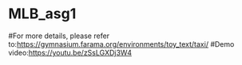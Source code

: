 # MLB_asg1
#For more details, please refer to:https://gymnasium.farama.org/environments/toy_text/taxi/
#Demo video:https://youtu.be/zSsLGXDj3W4
